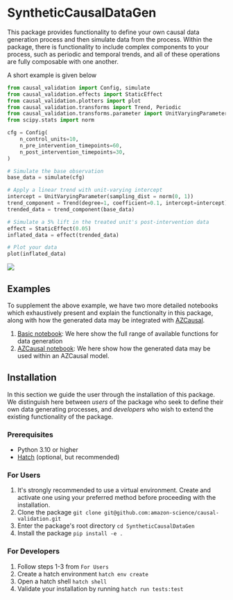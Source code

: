 # SyntheticCausalDataGen

This package provides functionality to define your own causal data generation process and then simulate data from the process. Within the package, there is functionality to include complex components to your process, such as periodic and temporal trends, and all of these operations are fully composable with one another. 

A short example is given below
```python
from causal_validation import Config, simulate
from causal_validation.effects import StaticEffect
from causal_validation.plotters import plot
from causal_validation.transforms import Trend, Periodic
from causal_validation.transforms.parameter import UnitVaryingParameter
from scipy.stats import norm

cfg = Config(
    n_control_units=10,
    n_pre_intervention_timepoints=60,
    n_post_intervention_timepoints=30,
)

# Simulate the base observation
base_data = simulate(cfg)

# Apply a linear trend with unit-varying intercept
intercept = UnitVaryingParameter(sampling_dist = norm(0, 1))
trend_component = Trend(degree=1, coefficient=0.1, intercept=intercept)
trended_data = trend_component(base_data)

# Simulate a 5% lift in the treated unit's post-intervention data
effect = StaticEffect(0.05)
inflated_data = effect(trended_data)

# Plot your data
plot(inflated_data)
```

![](https://raw.githubusercontent.com/amazon-science/causal-validation/main/static/readme_fig.png?token=GHSAT0AAAAAACTFBAFOPO3QHKOVJ26W4DU4ZWHSWFA)


## Examples

To supplement the above example, we have two more detailed notebooks which exhaustively present and explain the functionalty in this package, along with how the generated data may be integrated with [AZCausal](https://github.com/amazon-science/azcausal).
1. [Basic notebook](): We here show the full range of available functions for data generation
2. [AZCausal notebook](): We here show how the generated data may be used within an AZCausal model.

## Installation

In this section we guide the user through the installation of this package. We distinguish here between _users_ of the package who seek to define their own data generating processes, and _developers_ who wish to extend the existing functionality of the package.

### Prerequisites

- Python 3.10 or higher
- [Hatch](https://hatch.pypa.io/latest/) (optional, but recommended)

### For Users

1. It's strongly recommended to use a virtual environment. Create and activate one using your preferred method before proceeding with the installation.
2. Clone the package `git clone git@github.com:amazon-science/causal-validation.git`
3. Enter the package's root directory `cd SyntheticCausalDataGen`
4. Install the package `pip install -e .`

### For Developers

1. Follow steps 1-3 from `For Users`
2. Create a hatch environment `hatch env create`
3. Open a hatch shell `hatch shell`
4. Validate your installation by running `hatch run tests:test`
